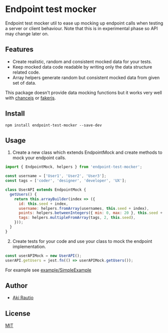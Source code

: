 # Endpoint test mocker

Endpoint test mocker util to ease up mocking up endpoint calls when testing a server or client behaviour. Note that this is in experimental phase so API may change later on.

## Features

- Create realistic, random and consistent mocked data for your tests.
- Keep mocked data code readable by writing only the data structure related code.
- Array helpers generate random but consistent mocked data from given set of data.

This package doesn't provide data mocking functions but it works very well with [chancejs](https://github.com/chancejs/chancejs) or [fakerjs](https://github.com/marak/Faker.js/).

## Install

```
npm install endpoint-test-mocker --save-dev
```

## Usage

1. Create a new class which extends EndpointMock and create methods to mock your endpoint calls.

```javascript
import { EndpointMock, helpers } from 'endpoint-test-mocker';

const username = ['User1', 'User2', 'User3'];
const tags = ['coder', 'designer', 'developer', 'UX'];

class UserAPI extends EndpointMock {
  getUsers() {
    return this.arrayBuilder(index => ({
      id: this.seed + index,
      username: helpers.fromArray(usernames, this.seed + index),
      points: helpers.betweenIntegers({ min: 0, max: 20 }, this.seed + index),
      tags: helpers.multipleFromArray(tags, 2, this.seed),
    }));
  }
}
```

2. Create tests for your code and use your class to mock the endpoint implementation.

```javascript
const userAPIMock = new UserAPI();
userAPI.getUsers = jest.fn(() => userAPIMock.getUsers());
```

For example see [example/SimpleExample](https://github.com/ARautio/endpoint-test-mocker/tree/master/examples/SimpleExample)

## Author

- [Aki Rautio](https://twitter.com/akirautio)

## License

[MIT](https://oss.ninja/mit?organization=Aki%20Rautio)
